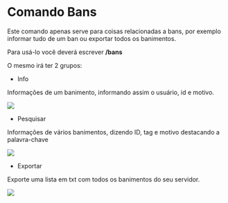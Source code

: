 # Comando Bans

Este comando apenas serve para coisas relacionadas a bans, por exemplo informar tudo de um ban ou exportar todos os banimentos. 

Para usá-lo você deverá escrever **/bans**

O mesmo irá ter 2 grupos:

- Info

Informações de um banimento, informando assim o usuário, id e motivo.

<img src="https://i.imgur.com/nERFoI9.png" />

- Pesquisar

Informações de vários banimentos, dizendo ID, tag e motivo destacando a palavra-chave

<img src="https://i.imgur.com/dCWbZU4.png" />

- Exportar

Exporte uma lista em txt com todos os banimentos do seu servidor.

<img src="https://i.imgur.com/XxSmAa2.png" />